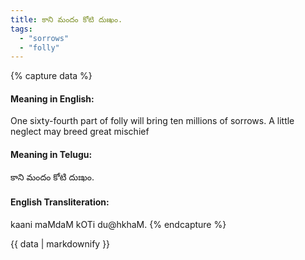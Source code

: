 ```yaml
---
title: కాని మందం కోటి దుఃఖం.
tags:
  - "sorrows"
  - "folly"
---
```


{% capture data %}
#### Meaning in English:
One sixty-fourth part of folly will bring ten millions of sorrows.
A little neglect may breed great mischief

#### Meaning in Telugu:
కాని మందం కోటి దుఃఖం.

#### English Transliteration:
kaani maMdaM kOTi du@hkhaM.
{% endcapture %}

<div class="notice">{{ data | markdownify }}</div>

